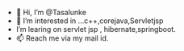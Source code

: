 - 👋 Hi, I’m @Tasalunke
- 👀 I’m interested in ...c++,corejava,Servletjsp
-  I’m learing on servlet jsp , hibernate,springboot.
- 📫 Reach me via my mail id.
<!---
Tasalunke/Tasalunke is a ✨ special ✨ repository because its `README.md` (this file) appears on your GitHub profile.
You can click the Preview link to take a look at your changes.
--->
